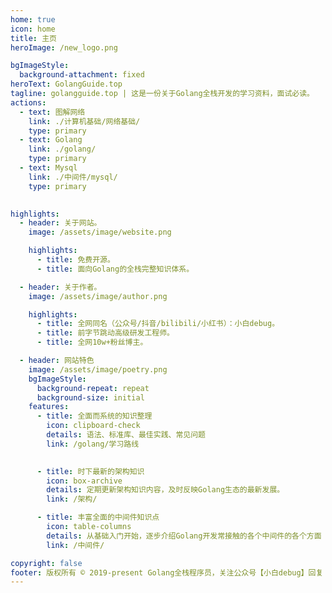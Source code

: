 ```yaml
---
home: true
icon: home
title: 主页
heroImage: /new_logo.png

bgImageStyle:
  background-attachment: fixed
heroText: GolangGuide.top
tagline: golangguide.top | 这是一份关于Golang全栈开发的学习资料，面试必读。
actions:
  - text: 图解网络
    link: ./计算机基础/网络基础/
    type: primary
  - text: Golang
    link: ./golang/
    type: primary    
  - text: Mysql
    link: ./中间件/mysql/
    type: primary     
  

highlights:
  - header: 关于网站。
    image: /assets/image/website.png

    highlights:
      - title: 免费开源。
      - title: 面向Golang的全栈完整知识体系。

  - header: 关于作者。
    image: /assets/image/author.png

    highlights:
      - title: 全网同名（公众号/抖音/bilibili/小红书）：小白debug。
      - title: 前字节跳动高级研发工程师。
      - title: 全网10w+粉丝博主。

  - header: 网站特色
    image: /assets/image/poetry.png
    bgImageStyle:
      background-repeat: repeat
      background-size: initial
    features:
      - title: 全面而系统的知识整理
        icon: clipboard-check
        details: 语法、标准库、最佳实践、常见问题
        link: /golang/学习路线
        

      - title: 时下最新的架构知识
        icon: box-archive
        details: 定期更新架构知识内容，及时反映Golang生态的最新发展。
        link: /架构/

      - title: 丰富全面的中间件知识点
        icon: table-columns
        details: 从基础入门开始，逐步介绍Golang开发常接触的各个中间件的各个方面
        link: /中间件/

copyright: false
footer: 版权所有 © 2019-present Golang全栈程序员，关注公众号【小白debug】回复【面试】获取最全面试pdf
---
```

